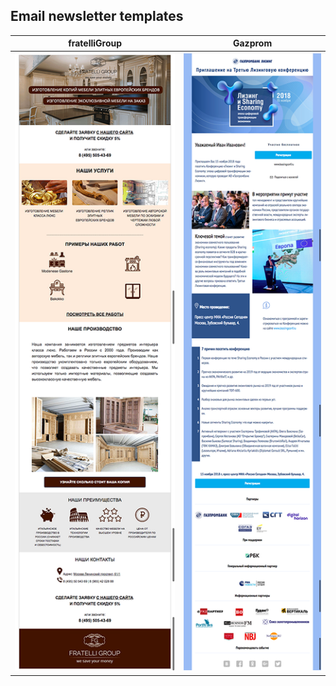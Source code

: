 ## Email newsletter templates

| fratelliGroup        | Gazprom        | 
| ------------- |:-------------:| 
| ![fratelli group](images/fratelli.png) | ![gazprom](images/gazprom.png) | 